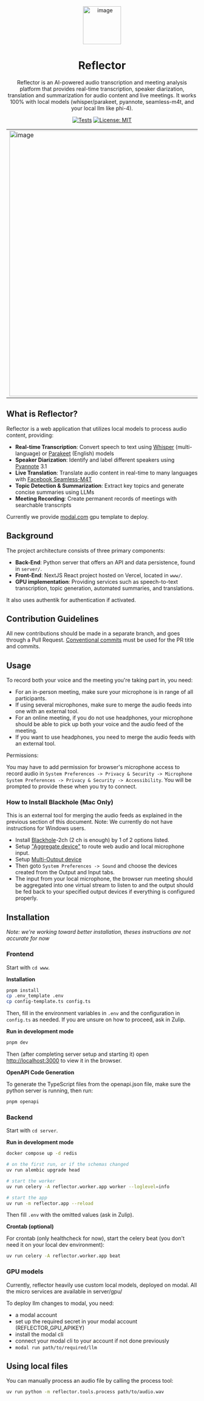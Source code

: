 <div align="center">
<img width="100" alt="image" src="https://github.com/user-attachments/assets/66fb367b-2c89-4516-9912-f47ac59c6a7f"/>

# Reflector

Reflector is an AI-powered audio transcription and meeting analysis platform that provides real-time transcription, speaker diarization, translation and summarization for audio content and live meetings. It works 100% with local models (whisper/parakeet, pyannote, seamless-m4t, and your local llm like phi-4).

[![Tests](https://github.com/monadical-sas/reflector/actions/workflows/test_server.yml/badge.svg?branch=main&event=push)](https://github.com/monadical-sas/reflector/actions/workflows/test_server.yml)
[![License: MIT](https://img.shields.io/badge/license-MIT-green.svg)](https://opensource.org/licenses/MIT)
</div>
</div>
<table>
  <tr>
    <td>
      <a href="https://github.com/user-attachments/assets/21f5597c-2930-4899-a154-f7bd61a59e97">
        <img width="700" alt="image" src="https://github.com/user-attachments/assets/21f5597c-2930-4899-a154-f7bd61a59e97" />
      </a>
    </td>
    <td>
      <a href="https://github.com/user-attachments/assets/f6b9399a-5e51-4bae-b807-59128d0a940c">
        <img width="700" alt="image" src="https://github.com/user-attachments/assets/f6b9399a-5e51-4bae-b807-59128d0a940c" />
      </a>
    </td>
    <td>
      <a href="https://github.com/user-attachments/assets/a42ce460-c1fd-4489-a995-270516193897">
        <img width="700" alt="image" src="https://github.com/user-attachments/assets/a42ce460-c1fd-4489-a995-270516193897" />
      </a>
    </td>
    <td>
      <a href="https://github.com/user-attachments/assets/21929f6d-c309-42fe-9c11-f1299e50fbd4">
        <img width="700" alt="image" src="https://github.com/user-attachments/assets/21929f6d-c309-42fe-9c11-f1299e50fbd4" />
      </a>
    </td>
  </tr>
</table>

## What is Reflector?

Reflector is a web application that utilizes local models to process audio content, providing:

- **Real-time Transcription**: Convert speech to text using [Whisper](https://github.com/openai/whisper) (multi-language) or [Parakeet](https://huggingface.co/nvidia/parakeet-tdt-0.6b-v2) (English) models
- **Speaker Diarization**: Identify and label different speakers using [Pyannote](https://github.com/pyannote/pyannote-audio) 3.1
- **Live Translation**: Translate audio content in real-time to many languages with [Facebook Seamless-M4T](https://github.com/facebookresearch/seamless_communication)
- **Topic Detection & Summarization**: Extract key topics and generate concise summaries using LLMs
- **Meeting Recording**: Create permanent records of meetings with searchable transcripts

Currently we provide [modal.com](https://modal.com/) gpu template to deploy.

## Background

The project architecture consists of three primary components:

- **Back-End**: Python server that offers an API and data persistence, found in `server/`.
- **Front-End**: NextJS React project hosted on Vercel, located in `www/`.
- **GPU implementation**: Providing services such as speech-to-text transcription, topic generation, automated summaries, and translations.

It also uses authentik for authentication if activated.

## Contribution Guidelines

All new contributions should be made in a separate branch, and goes through a Pull Request.
[Conventional commits](https://www.conventionalcommits.org/en/v1.0.0/) must be used for the PR title and commits.

## Usage

To record both your voice and the meeting you're taking part in, you need:

- For an in-person meeting, make sure your microphone is in range of all participants.
- If using several microphones, make sure to merge the audio feeds into one with an external tool.
- For an online meeting, if you do not use headphones, your microphone should be able to pick up both your voice and the audio feed of the meeting.
- If you want to use headphones, you need to merge the audio feeds with an external tool.

Permissions:

You may have to add permission for browser's microphone access to record audio in
`System Preferences -> Privacy & Security -> Microphone`
`System Preferences -> Privacy & Security -> Accessibility`. You will be prompted to provide these when you try to connect.

### How to Install Blackhole (Mac Only)

This is an external tool for merging the audio feeds as explained in the previous section of this document.
Note: We currently do not have instructions for Windows users.

- Install [Blackhole](https://github.com/ExistentialAudio/BlackHole)-2ch (2 ch is enough) by 1 of 2 options listed.
- Setup ["Aggregate device"](https://github.com/ExistentialAudio/BlackHole/wiki/Aggregate-Device) to route web audio and local microphone input.
- Setup [Multi-Output device](https://github.com/ExistentialAudio/BlackHole/wiki/Multi-Output-Device)
- Then goto `System Preferences -> Sound` and choose the devices created from the Output and Input tabs.
- The input from your local microphone, the browser run meeting should be aggregated into one virtual stream to listen to and the output should be fed back to your specified output devices if everything is configured properly.

## Installation

*Note: we're working toward better installation, theses instructions are not accurate for now*

### Frontend

Start with `cd www`.

**Installation**

```bash
pnpm install
cp .env_template .env
cp config-template.ts config.ts
```

Then, fill in the environment variables in `.env` and the configuration in `config.ts` as needed. If you are unsure on how to proceed, ask in Zulip.

**Run in development mode**

```bash
pnpm dev
```

Then (after completing server setup and starting it) open [http://localhost:3000](http://localhost:3000) to view it in the browser.

**OpenAPI Code Generation**

To generate the TypeScript files from the openapi.json file, make sure the python server is running, then run:

```bash
pnpm openapi
```

### Backend

Start with `cd server`.

**Run in development mode**

```bash
docker compose up -d redis

# on the first run, or if the schemas changed
uv run alembic upgrade head

# start the worker
uv run celery -A reflector.worker.app worker --loglevel=info

# start the app
uv run -m reflector.app --reload
```

Then fill `.env` with the omitted values (ask in Zulip).

**Crontab (optional)**

For crontab (only healthcheck for now), start the celery beat (you don't need it on your local dev environment):

```bash
uv run celery -A reflector.worker.app beat
```

### GPU models

Currently, reflector heavily use custom local models, deployed on modal. All the micro services are available in server/gpu/

To deploy llm changes to modal, you need:
- a modal account
- set up the required secret in your modal account (REFLECTOR_GPU_APIKEY)
- install the modal cli
- connect your modal cli to your account if not done previously
- `modal run path/to/required/llm`

## Using local files

You can manually process an audio file by calling the process tool:

```bash
uv run python -m reflector.tools.process path/to/audio.wav
```
